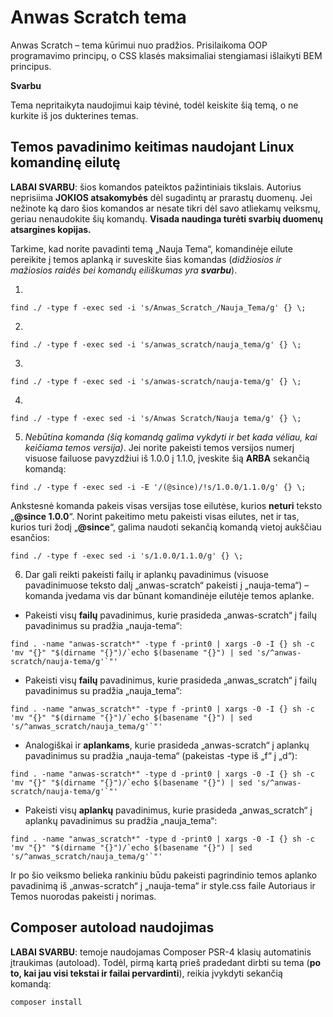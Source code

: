 # Anwas Scratch tema
Anwas Scratch – tema kūrimui nuo pradžios. Prisilaikoma OOP programavimo principų, o CSS klasės maksimaliai stengiamasi išlaikyti BEM principus.

**Svarbu**

Tema nepritaikyta naudojimui kaip tėvinė, todėl keiskite šią temą, o ne kurkite iš jos dukterines temas.

## Temos pavadinimo keitimas naudojant Linux komandinę eilutę

**LABAI SVARBU**: šios komandos pateiktos pažintiniais tikslais. Autorius neprisiima **JOKIOS atsakomybės** dėl sugadintų ar prarastų duomenų. Jei nežinote ką daro šios komandos ar nesate tikri dėl savo atliekamų veiksmų, geriau nenaudokite šių komandų. **Visada naudinga turėti svarbių duomenų atsargines kopijas.**

Tarkime, kad norite pavadinti temą „Nauja Tema“, komandinėje eilute pereikite į temos aplanką ir suveskite šias komandas (*didžiosios ir mažiosios raidės bei komandų eiliškumas yra **svarbu***).

1.
```
find ./ -type f -exec sed -i 's/Anwas_Scratch_/Nauja_Tema/g' {} \;
```
2.
```
find ./ -type f -exec sed -i 's/anwas_scratch/nauja_tema/g' {} \;
```
3.
```
find ./ -type f -exec sed -i 's/anwas-scratch/nauja-tema/g' {} \;
```
4.
```
find ./ -type f -exec sed -i 's/Anwas Scratch/Nauja tema/g' {} \;
```

5. *Nebūtina komanda (šią komandą galima vykdyti ir bet kada vėliau, kai keičiama temos versija)*. Jei norite pakeisti temos versijos numerį visuose failuose pavyzdžiui iš 1.0.0 į 1.1.0, įveskite šią **ARBA** sekančią komandą:

```
find ./ -type f -exec sed -i -E '/(@since)/!s/1.0.0/1.1.0/g' {} \;
```

Ankstesnė komanda pakeis visas versijas tose eilutėse, kurios **neturi** teksto „**@since 1.0.0**“. Norint pakeitimo metu pakeisti visas eilutes, net ir tas, kurios turi žodį „**@since**“, galima naudoti sekančią komandą vietoj aukščiau esančios:

```
find ./ -type f -exec sed -i 's/1.0.0/1.1.0/g' {} \;
```

6. Dar gali reikti pakeisti failų ir aplankų pavadinimus (visuose pavadinimuose teksto dalį „anwas-scratch“ pakeisti į „nauja-tema“) – komanda įvedama vis dar būnant komandinėje eilutėje temos aplanke.

- Pakeisti visų **failų** pavadinimus, kurie prasideda „anwas-scratch“ į failų pavadinimus su pradžia „nauja-tema“:

```
find . -name "anwas-scratch*" -type f -print0 | xargs -0 -I {} sh -c 'mv "{}" "$(dirname "{}")/`echo $(basename "{}") | sed 's/^anwas-scratch/nauja-tema/g'`"'
```

- Pakeisti visų **failų** pavadinimus, kurie prasideda „anwas_scratch“ į failų pavadinimus su pradžia „nauja_tema“:

```
find . -name "anwas_scratch*" -type f -print0 | xargs -0 -I {} sh -c 'mv "{}" "$(dirname "{}")/`echo $(basename "{}") | sed 's/^anwas_scratch/nauja_tema/g'`"'
```

- Analogiškai ir **aplankams**, kurie prasideda „anwas-scratch“ į aplankų pavadinimus su pradžia „nauja-tema“ (pakeistas -type iš „f“ į „d“):

```
find . -name "anwas-scratch*" -type d -print0 | xargs -0 -I {} sh -c 'mv "{}" "$(dirname "{}")/`echo $(basename "{}") | sed 's/^anwas-scratch/nauja-tema/g'`"'
```

- Pakeisti visų **aplankų** pavadinimus, kurie prasideda „anwas_scratch“ į aplankų pavadinimus su pradžia „nauja_tema“:

```
find . -name "anwas_scratch*" -type d -print0 | xargs -0 -I {} sh -c 'mv "{}" "$(dirname "{}")/`echo $(basename "{}") | sed 's/^anwas_scratch/nauja_tema/g'`"'
```

Ir po šio veiksmo belieka rankiniu būdu pakeisti pagrindinio temos aplanko pavadinimą iš „anwas-scratch“ į „nauja-tema“ ir style.css faile Autoriaus ir Temos nuorodas pakeisti į norimas.

## Composer autoload naudojimas

**LABAI SVARBU**: temoje naudojamas Composer PSR-4 klasių automatinis įtraukimas (autoload). Todėl, pirmą kartą prieš pradedant dirbti su tema (**po to, kai jau visi tekstai ir failai pervardinti**), reikia įvykdyti sekančią komandą:

```
composer install
```
